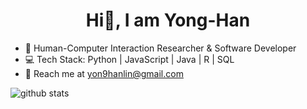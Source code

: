 <h1 align="center">Hi👋, I am Yong-Han</h1>

- 🔬 Human-Computer Interaction Researcher & Software Developer
- 💻 Tech Stack: Python | JavaScript | Java | R | SQL
- 📩 Reach me at <yon9hanlin@gmail.com>
<!--<p>
<img src="https://github-readme-stats.vercel.app/api?username=yonghanlin&bg_color=1f2938&text_color=FFFFFF&show_icons=true&hide-border=true&include_all_commits=true" />
</p>-->
<picture decoding="async" loading="lazy">
  <source media="(prefers-color-scheme: light)" srcset="https://pixel-profile.vercel.app/api/github-stats?username=yonghanlin&screen_effect=false&background=linear-gradient(to%20bottom%20right%2C%20%2374dcc4%2C%20%234597e9)">
  <source media="(prefers-color-scheme: dark)" srcset="https://pixel-profile.vercel.app/api/github-stats?username=yonghanlin&screen_effect=true&background=linear-gradient(to%20bottom%20right%2C%20%235580eb%2C%20%232aeeff)">
  <img alt="github stats" src="https://pixel-profile.vercel.app/api/github-stats?username=yonghanlin&screen_effect=false&background=linear-gradient(to%20bottom%20right%2C%20%2374dcc4%2C%20%234597e9)">
</picture>
<br>
<!--<p>
  <img src="https://visitor-badge.laobi.icu/badge?page_id=yonghanlin.yonghanlin" />
</p>-->




